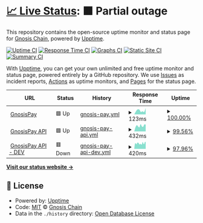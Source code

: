 # [📈 Live Status](https://status.gnosispay.com): <!--live status--> **🟧 Partial outage**

This repository contains the open-source uptime monitor and status page for [Gnosis Chain](https://www.gnosischain.com/), powered by [Upptime](https://github.com/upptime/upptime).

[![Uptime CI](https://github.com/gnosischain/gnosispay-uptime/workflows/Uptime%20CI/badge.svg)](https://github.com/gnosischain/gnosispay-uptime/actions?query=workflow%3A%22Uptime+CI%22)
[![Response Time CI](https://github.com/gnosischain/gnosispay-uptime/workflows/Response%20Time%20CI/badge.svg)](https://github.com/gnosischain/gnosispay-uptime/actions?query=workflow%3A%22Response+Time+CI%22)
[![Graphs CI](https://github.com/gnosischain/gnosispay-uptime/workflows/Graphs%20CI/badge.svg)](https://github.com/gnosischain/gnosispay-uptime/actions?query=workflow%3A%22Graphs+CI%22)
[![Static Site CI](https://github.com/gnosischain/gnosispay-uptime/workflows/Static%20Site%20CI/badge.svg)](https://github.com/gnosischain/gnosispay-uptime/actions?query=workflow%3A%22Static+Site+CI%22)
[![Summary CI](https://github.com/gnosischain/gnosispay-uptime/workflows/Summary%20CI/badge.svg)](https://github.com/gnosischain/gnosispay-uptime/actions?query=workflow%3A%22Summary+CI%22)

With [Upptime](https://upptime.js.org), you can get your own unlimited and free uptime monitor and status page, powered entirely by a GitHub repository. We use [Issues](https://github.com/gnosischain/gnosispay-uptime/issues) as incident reports, [Actions](https://github.com/gnosischain/gnosispay-uptime/actions) as uptime monitors, and [Pages](https://status.gnosispay.com) for the status page.

<!--start: status pages-->
<!-- This summary is generated by Upptime (https://github.com/upptime/upptime) -->
<!-- Do not edit this manually, your changes will be overwritten -->
<!-- prettier-ignore -->
| URL | Status | History | Response Time | Uptime |
| --- | ------ | ------- | ------------- | ------ |
| <img alt="" src="https://icons.duckduckgo.com/ip3/gnosispay.com.ico" height="13"> [GnosisPay](https://gnosispay.com/) | 🟩 Up | [gnosis-pay.yml](https://github.com/gnosischain/gnosispay-uptime/commits/HEAD/history/gnosis-pay.yml) | <details><summary><img alt="Response time graph" src="./graphs/gnosis-pay/response-time-week.png" height="20"> 123ms</summary><br><a href="https://status.gnosispay.com/history/gnosis-pay"><img alt="Response time 243" src="https://img.shields.io/endpoint?url=https%3A%2F%2Fraw.githubusercontent.com%2Fgnosischain%2Fgnosispay-uptime%2FHEAD%2Fapi%2Fgnosis-pay%2Fresponse-time.json"></a><br><a href="https://status.gnosispay.com/history/gnosis-pay"><img alt="24-hour response time 201" src="https://img.shields.io/endpoint?url=https%3A%2F%2Fraw.githubusercontent.com%2Fgnosischain%2Fgnosispay-uptime%2FHEAD%2Fapi%2Fgnosis-pay%2Fresponse-time-day.json"></a><br><a href="https://status.gnosispay.com/history/gnosis-pay"><img alt="7-day response time 123" src="https://img.shields.io/endpoint?url=https%3A%2F%2Fraw.githubusercontent.com%2Fgnosischain%2Fgnosispay-uptime%2FHEAD%2Fapi%2Fgnosis-pay%2Fresponse-time-week.json"></a><br><a href="https://status.gnosispay.com/history/gnosis-pay"><img alt="30-day response time 205" src="https://img.shields.io/endpoint?url=https%3A%2F%2Fraw.githubusercontent.com%2Fgnosischain%2Fgnosispay-uptime%2FHEAD%2Fapi%2Fgnosis-pay%2Fresponse-time-month.json"></a><br><a href="https://status.gnosispay.com/history/gnosis-pay"><img alt="1-year response time 243" src="https://img.shields.io/endpoint?url=https%3A%2F%2Fraw.githubusercontent.com%2Fgnosischain%2Fgnosispay-uptime%2FHEAD%2Fapi%2Fgnosis-pay%2Fresponse-time-year.json"></a></details> | <details><summary><a href="https://status.gnosispay.com/history/gnosis-pay">100.00%</a></summary><a href="https://status.gnosispay.com/history/gnosis-pay"><img alt="All-time uptime 100.00%" src="https://img.shields.io/endpoint?url=https%3A%2F%2Fraw.githubusercontent.com%2Fgnosischain%2Fgnosispay-uptime%2FHEAD%2Fapi%2Fgnosis-pay%2Fuptime.json"></a><br><a href="https://status.gnosispay.com/history/gnosis-pay"><img alt="24-hour uptime 100.00%" src="https://img.shields.io/endpoint?url=https%3A%2F%2Fraw.githubusercontent.com%2Fgnosischain%2Fgnosispay-uptime%2FHEAD%2Fapi%2Fgnosis-pay%2Fuptime-day.json"></a><br><a href="https://status.gnosispay.com/history/gnosis-pay"><img alt="7-day uptime 100.00%" src="https://img.shields.io/endpoint?url=https%3A%2F%2Fraw.githubusercontent.com%2Fgnosischain%2Fgnosispay-uptime%2FHEAD%2Fapi%2Fgnosis-pay%2Fuptime-week.json"></a><br><a href="https://status.gnosispay.com/history/gnosis-pay"><img alt="30-day uptime 99.97%" src="https://img.shields.io/endpoint?url=https%3A%2F%2Fraw.githubusercontent.com%2Fgnosischain%2Fgnosispay-uptime%2FHEAD%2Fapi%2Fgnosis-pay%2Fuptime-month.json"></a><br><a href="https://status.gnosispay.com/history/gnosis-pay"><img alt="1-year uptime 100.00%" src="https://img.shields.io/endpoint?url=https%3A%2F%2Fraw.githubusercontent.com%2Fgnosischain%2Fgnosispay-uptime%2FHEAD%2Fapi%2Fgnosis-pay%2Fuptime-year.json"></a></details>
| <img alt="" src="https://icons.duckduckgo.com/ip3/api.gnosispay.com.ico" height="13"> [GnosisPay API](https://api.gnosispay.com/health) | 🟩 Up | [gnosis-pay-api.yml](https://github.com/gnosischain/gnosispay-uptime/commits/HEAD/history/gnosis-pay-api.yml) | <details><summary><img alt="Response time graph" src="./graphs/gnosis-pay-api/response-time-week.png" height="20"> 432ms</summary><br><a href="https://status.gnosispay.com/history/gnosis-pay-api"><img alt="Response time 417" src="https://img.shields.io/endpoint?url=https%3A%2F%2Fraw.githubusercontent.com%2Fgnosischain%2Fgnosispay-uptime%2FHEAD%2Fapi%2Fgnosis-pay-api%2Fresponse-time.json"></a><br><a href="https://status.gnosispay.com/history/gnosis-pay-api"><img alt="24-hour response time 457" src="https://img.shields.io/endpoint?url=https%3A%2F%2Fraw.githubusercontent.com%2Fgnosischain%2Fgnosispay-uptime%2FHEAD%2Fapi%2Fgnosis-pay-api%2Fresponse-time-day.json"></a><br><a href="https://status.gnosispay.com/history/gnosis-pay-api"><img alt="7-day response time 432" src="https://img.shields.io/endpoint?url=https%3A%2F%2Fraw.githubusercontent.com%2Fgnosischain%2Fgnosispay-uptime%2FHEAD%2Fapi%2Fgnosis-pay-api%2Fresponse-time-week.json"></a><br><a href="https://status.gnosispay.com/history/gnosis-pay-api"><img alt="30-day response time 404" src="https://img.shields.io/endpoint?url=https%3A%2F%2Fraw.githubusercontent.com%2Fgnosischain%2Fgnosispay-uptime%2FHEAD%2Fapi%2Fgnosis-pay-api%2Fresponse-time-month.json"></a><br><a href="https://status.gnosispay.com/history/gnosis-pay-api"><img alt="1-year response time 417" src="https://img.shields.io/endpoint?url=https%3A%2F%2Fraw.githubusercontent.com%2Fgnosischain%2Fgnosispay-uptime%2FHEAD%2Fapi%2Fgnosis-pay-api%2Fresponse-time-year.json"></a></details> | <details><summary><a href="https://status.gnosispay.com/history/gnosis-pay-api">99.56%</a></summary><a href="https://status.gnosispay.com/history/gnosis-pay-api"><img alt="All-time uptime 99.97%" src="https://img.shields.io/endpoint?url=https%3A%2F%2Fraw.githubusercontent.com%2Fgnosischain%2Fgnosispay-uptime%2FHEAD%2Fapi%2Fgnosis-pay-api%2Fuptime.json"></a><br><a href="https://status.gnosispay.com/history/gnosis-pay-api"><img alt="24-hour uptime 97.77%" src="https://img.shields.io/endpoint?url=https%3A%2F%2Fraw.githubusercontent.com%2Fgnosischain%2Fgnosispay-uptime%2FHEAD%2Fapi%2Fgnosis-pay-api%2Fuptime-day.json"></a><br><a href="https://status.gnosispay.com/history/gnosis-pay-api"><img alt="7-day uptime 99.56%" src="https://img.shields.io/endpoint?url=https%3A%2F%2Fraw.githubusercontent.com%2Fgnosischain%2Fgnosispay-uptime%2FHEAD%2Fapi%2Fgnosis-pay-api%2Fuptime-week.json"></a><br><a href="https://status.gnosispay.com/history/gnosis-pay-api"><img alt="30-day uptime 99.90%" src="https://img.shields.io/endpoint?url=https%3A%2F%2Fraw.githubusercontent.com%2Fgnosischain%2Fgnosispay-uptime%2FHEAD%2Fapi%2Fgnosis-pay-api%2Fuptime-month.json"></a><br><a href="https://status.gnosispay.com/history/gnosis-pay-api"><img alt="1-year uptime 99.97%" src="https://img.shields.io/endpoint?url=https%3A%2F%2Fraw.githubusercontent.com%2Fgnosischain%2Fgnosispay-uptime%2FHEAD%2Fapi%2Fgnosis-pay-api%2Fuptime-year.json"></a></details>
| <img alt="" src="https://icons.duckduckgo.com/ip3/api.dev.gnosispay.com.ico" height="13"> [GnosisPay API - DEV](https://api.dev.gnosispay.com/health) | 🟥 Down | [gnosis-pay-api-dev.yml](https://github.com/gnosischain/gnosispay-uptime/commits/HEAD/history/gnosis-pay-api-dev.yml) | <details><summary><img alt="Response time graph" src="./graphs/gnosis-pay-api-dev/response-time-week.png" height="20"> 420ms</summary><br><a href="https://status.gnosispay.com/history/gnosis-pay-api-dev"><img alt="Response time 416" src="https://img.shields.io/endpoint?url=https%3A%2F%2Fraw.githubusercontent.com%2Fgnosischain%2Fgnosispay-uptime%2FHEAD%2Fapi%2Fgnosis-pay-api-dev%2Fresponse-time.json"></a><br><a href="https://status.gnosispay.com/history/gnosis-pay-api-dev"><img alt="24-hour response time 460" src="https://img.shields.io/endpoint?url=https%3A%2F%2Fraw.githubusercontent.com%2Fgnosischain%2Fgnosispay-uptime%2FHEAD%2Fapi%2Fgnosis-pay-api-dev%2Fresponse-time-day.json"></a><br><a href="https://status.gnosispay.com/history/gnosis-pay-api-dev"><img alt="7-day response time 420" src="https://img.shields.io/endpoint?url=https%3A%2F%2Fraw.githubusercontent.com%2Fgnosischain%2Fgnosispay-uptime%2FHEAD%2Fapi%2Fgnosis-pay-api-dev%2Fresponse-time-week.json"></a><br><a href="https://status.gnosispay.com/history/gnosis-pay-api-dev"><img alt="30-day response time 408" src="https://img.shields.io/endpoint?url=https%3A%2F%2Fraw.githubusercontent.com%2Fgnosischain%2Fgnosispay-uptime%2FHEAD%2Fapi%2Fgnosis-pay-api-dev%2Fresponse-time-month.json"></a><br><a href="https://status.gnosispay.com/history/gnosis-pay-api-dev"><img alt="1-year response time 416" src="https://img.shields.io/endpoint?url=https%3A%2F%2Fraw.githubusercontent.com%2Fgnosischain%2Fgnosispay-uptime%2FHEAD%2Fapi%2Fgnosis-pay-api-dev%2Fresponse-time-year.json"></a></details> | <details><summary><a href="https://status.gnosispay.com/history/gnosis-pay-api-dev">97.96%</a></summary><a href="https://status.gnosispay.com/history/gnosis-pay-api-dev"><img alt="All-time uptime 98.39%" src="https://img.shields.io/endpoint?url=https%3A%2F%2Fraw.githubusercontent.com%2Fgnosischain%2Fgnosispay-uptime%2FHEAD%2Fapi%2Fgnosis-pay-api-dev%2Fuptime.json"></a><br><a href="https://status.gnosispay.com/history/gnosis-pay-api-dev"><img alt="24-hour uptime 100.00%" src="https://img.shields.io/endpoint?url=https%3A%2F%2Fraw.githubusercontent.com%2Fgnosischain%2Fgnosispay-uptime%2FHEAD%2Fapi%2Fgnosis-pay-api-dev%2Fuptime-day.json"></a><br><a href="https://status.gnosispay.com/history/gnosis-pay-api-dev"><img alt="7-day uptime 97.96%" src="https://img.shields.io/endpoint?url=https%3A%2F%2Fraw.githubusercontent.com%2Fgnosischain%2Fgnosispay-uptime%2FHEAD%2Fapi%2Fgnosis-pay-api-dev%2Fuptime-week.json"></a><br><a href="https://status.gnosispay.com/history/gnosis-pay-api-dev"><img alt="30-day uptime 96.10%" src="https://img.shields.io/endpoint?url=https%3A%2F%2Fraw.githubusercontent.com%2Fgnosischain%2Fgnosispay-uptime%2FHEAD%2Fapi%2Fgnosis-pay-api-dev%2Fuptime-month.json"></a><br><a href="https://status.gnosispay.com/history/gnosis-pay-api-dev"><img alt="1-year uptime 98.39%" src="https://img.shields.io/endpoint?url=https%3A%2F%2Fraw.githubusercontent.com%2Fgnosischain%2Fgnosispay-uptime%2FHEAD%2Fapi%2Fgnosis-pay-api-dev%2Fuptime-year.json"></a></details>

<!--end: status pages-->

[**Visit our status website →**](https://status.gnosispay.com)

## 📄 License

- Powered by: [Upptime](https://github.com/upptime/upptime)
- Code: [MIT](./LICENSE) © [Gnosis Chain](https://www.gnosischain.com/)
- Data in the `./history` directory: [Open Database License](https://opendatacommons.org/licenses/odbl/1-0/)
